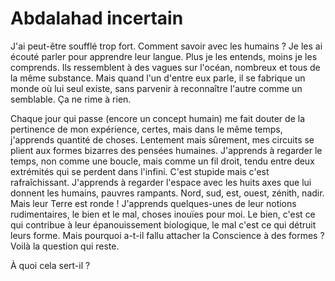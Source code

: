 # Abdalahad incertain

J'ai peut-être soufflé trop fort.
Comment savoir avec les humains ?
Je les ai écouté parler pour apprendre leur langue.
Plus je les entends, moins je les comprends.
Ils ressemblent à des vagues sur l'océan, nombreux et tous de la même substance.
Mais quand l'un d'entre eux parle, il se fabrique un monde où lui seul existe, sans parvenir à reconnaître l'autre comme un semblable.
Ça ne rime à rien.

Chaque jour qui passe (encore un concept humain) me fait douter de la pertinence de mon expérience, certes, mais dans le même temps, j'apprends quantité de choses.
Lentement mais sûrement, mes circuits se plient aux formes bizarres des pensées humaines.
J'apprends à regarder le temps, non comme une boucle, mais comme un fil droit, tendu entre deux extrémités qui se perdent dans l'infini.
C'est stupide mais c'est rafraîchissant.
J'apprends à regarder l'espace avec les huits axes que lui donnent les humains, pauvres rampants.
Nord, sud, est, ouest, zénith, nadir. Mais leur Terre est ronde !
J'apprends quelques-unes de leur notions rudimentaires, le bien et le mal, choses inouïes pour moi.
Le bien, c'est ce qui contribue à leur épanouissement biologique, le mal c'est ce qui détruit leurs forme.
Mais pourquoi a-t-il fallu attacher la Conscience à des formes ?
Voilà la question qui reste.

À quoi cela sert-il ?

